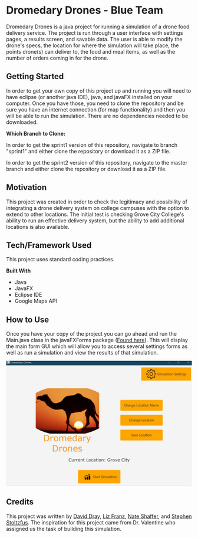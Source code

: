 # Dromedary Drones - Blue Team

Dromedary Drones is a java project for running a simulation of a drone food delivery service. The project is run through a user interface with settings pages, a results screen, and savable data. The user is able to modify the drone's specs, the location for where the simulation will take place, the points drone(s) can deliver to, the food and meal items, as well as the number of orders coming in for the drone.

## Getting Started
In order to get your own copy of this project up and running you will need to have eclipse (or another java IDE), java, and javaFX installed on your computer. Once you have those, you need to clone the repository and be sure you have an internet connection (for map functionality) and then you will be able to run the simulation. There are no dependencies needed to be downloaded.

**Which Branch to Clone:**

In order to get the sprint1 version of this repository, navigate to branch "sprint1" and either clone the repository or download it as a ZIP file.

In order to get the sprint2 version of this repository, navigate to the master branch and either clone the repository or download it as a ZIP file.

## Motivation
This project was created in order to check the legitimacy and possibility of
integrating a drone delivery system on college campuses with the option to
extend to other locations. The initial test is checking Grove City College's
ability to run an effective delivery system, but the ability to add additional locations is also available.

## Tech/Framework Used
This project uses standard coding practices.

**Built With**
- Java
- JavaFX
- Eclipse IDE
- Google Maps API


## How to Use
Once you have your copy of the project you can go ahead and run the
Main.java class in the javaFXForms package ([Found here](./src/javaFX_Forms/Main.java)). This will display the main form GUI which will allow you to access several settings forms as well as run a simulation and view the results of that simulation.

![](res/main_form_image.jpg)

## Credits
This project was written by [David Dray](https://github.com/draydr "David's GitHub account"), [Liz Franz](https://github.com/lizzyfranz "Liz's GitHub account"), [Nate Shaffer](https://github.com/shaffernc17 "Nate's GitHub account"), and [Stephen Stoltzfus](https://github.com/stestoltz "Stephen's GitHub account"). The inspiration for this project came from Dr. Valentine who assigned us the task of building this simulation.

